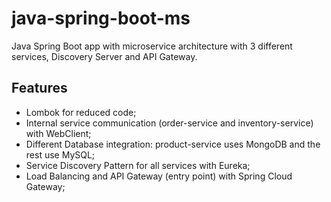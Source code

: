 # java-spring-boot-ms

Java Spring Boot app with microservice architecture with 3 different services, Discovery Server and API Gateway.


## Features

- Lombok for reduced code;
- Internal service communication (order-service and inventory-service) with WebClient;
- Different Database integration: product-service uses MongoDB and the rest use MySQL;
- Service Discovery Pattern for all services with Eureka;
- Load Balancing and API Gateway (entry point) with Spring Cloud Gateway;